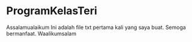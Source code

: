 # ProgramKelasTeri

Assalamualaikum
Ini adalah file txt pertama kali yang saya buat. Semoga bermanfaat.
Waalikumsalam
